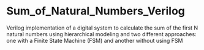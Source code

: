 # Sum_of_Natural_Numbers_Verilog
Verilog implementation of a digital system to calculate the sum of the first N natural numbers using hierarchical modeling and two different approaches: one with a Finite State Machine (FSM) and another without using FSM
